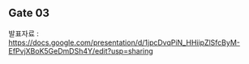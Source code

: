 ## Gate 03

발표자료 : https://docs.google.com/presentation/d/1jpcDvqPiN_HHiipZlSfcByM-EfPvjXBoK5GeDmDSh4Y/edit?usp=sharing
